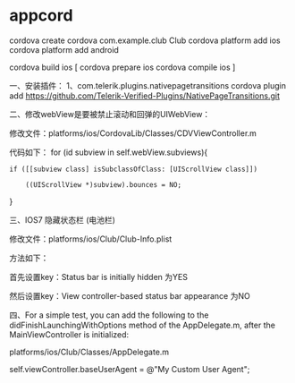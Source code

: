 # appcord

cordova create cordova com.example.club Club
cordova platform add ios
cordova platform add android

cordova build ios
[
cordova prepare ios
cordova compile ios
]


一、安装插件：
1、com.telerik.plugins.nativepagetransitions
cordova plugin add https://github.com/Telerik-Verified-Plugins/NativePageTransitions.git



二、修改webView是要被禁止滚动和回弹的UIWebView：

修改文件：platforms/ios/CordovaLib/Classes/CDVViewController.m

代码如下：
for (id subview in self.webView.subviews){

    if ([[subview class] isSubclassOfClass: [UIScrollView class]])

        ((UIScrollView *)subview).bounces = NO;

}


三、IOS7 隐藏状态栏 (电池栏)

修改文件：platforms/ios/Club/Club-Info.plist

方法如下：

首先设置key：Status bar is initially hidden    为YES

然后设置key：View controller-based status bar appearance  为NO



四、For a simple test, you can add the following to the didFinishLaunchingWithOptions method of the AppDelegate.m, after the MainViewController is initialized:


platforms/ios/Club/Classes/AppDelegate.m

self.viewController.baseUserAgent = @"My Custom User Agent";
